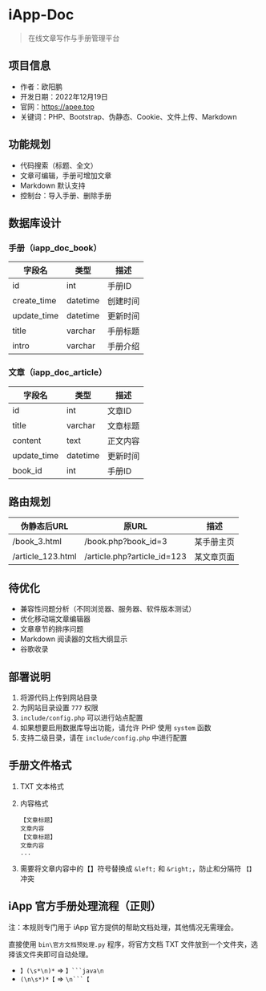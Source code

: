 # iApp-Doc

> 在线文章写作与手册管理平台

## 项目信息

- 作者：欧阳鹏
- 开发日期：2022年12月19日
- 官网：https://apee.top
- 关键词：PHP、Bootstrap、伪静态、Cookie、文件上传、Markdown

## 功能规划

- 代码搜索（标题、全文）
- 文章可编辑，手册可增加文章
- Markdown 默认支持
- 控制台：导入手册、删除手册

## 数据库设计

### 手册（iapp_doc_book）

| 字段名      | 类型     | 描述     |
| ----------- | -------- | -------- |
| id          | int      | 手册ID   |
| create_time | datetime | 创建时间 |
| update_time | datetime | 更新时间 |
| title       | varchar  | 手册标题 |
| intro       | varchar  | 手册介绍 |

### 文章（iapp_doc_article）

| 字段名      | 类型     | 描述     |
| ----------- | -------- | -------- |
| id          | int      | 文章ID   |
| title       | varchar  | 文章标题 |
| content     | text     | 正文内容 |
| update_time | datetime | 更新时间 |
| book_id     | int      | 手册ID   |

## 路由规划

| 伪静态后URL       | 原URL                       | 描述       |
| ----------------- | --------------------------- | ---------- |
| /book_3.html      | /book.php?book_id=3         | 某手册主页 |
| /article_123.html | /article.php?article_id=123 | 某文章页面 |

## 待优化

- 兼容性问题分析（不同浏览器、服务器、软件版本测试）
- 优化移动端文章编辑器
- 文章章节的排序问题
- Markdown 阅读器的文档大纲显示
- 谷歌收录

## 部署说明

1. 将源代码上传到网站目录
2. 为网站目录设置 `777` 权限
3. `include/config.php` 可以进行站点配置
4. 如果想要启用数据库导出功能，请允许 PHP 使用 `system` 函数
5. 支持二级目录，请在 `include/config.php` 中进行配置

## 手册文件格式

1. TXT 文本格式
2. 内容格式

    ```
    【文章标题】
    文章内容
    【文章标题】
    文章内容
    ...
    ```

3. 需要将文章内容中的【】符号替换成 `&left;` 和 `&right;`，防止和分隔符 `【】` 冲突

## iApp 官方手册处理流程（正则）

注：本规则专门用于 iApp 官方提供的帮助文档处理，其他情况无需理会。

直接使用 `bin\官方文档预处理.py` 程序，将官方文档 TXT 文件放到一个文件夹，选择该文件夹即可自动处理。

- `】(\s*\n)*` => `】```java\n`
- `(\n\s*)*【` => `\n```【`

